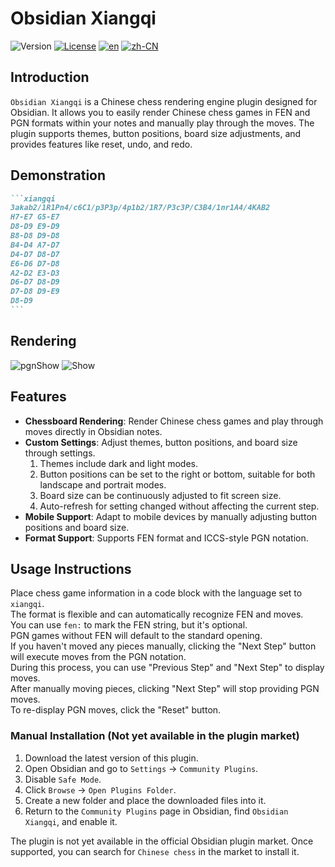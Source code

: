 # Obsidian Xiangqi

![Version](https://img.shields.io/badge/version-1.0.0-blue.svg)
[![License](https://img.shields.io/badge/license-MIT-green.svg)](./LICENSE)
[![en](https://img.shields.io/badge/lang-English-blue)](./README.MD)
[![zh-CN](https://img.shields.io/badge/lang-简体中文-green)](./README.zh-CN.MD)

## Introduction
`Obsidian Xiangqi` is a Chinese chess rendering engine plugin designed for Obsidian. It allows you to easily render Chinese chess games in FEN and PGN formats within your notes and manually play through the moves. The plugin supports themes, button positions, board size adjustments, and provides features like reset, undo, and redo.

## Demonstration
````markdown
```xiangqi
3akab2/1R1Pn4/c6C1/p3P3p/4p1b2/1R7/P3c3P/C3B4/1nr1A4/4KAB2
H7-E7 G5-E7
D8-D9 E9-D9
B8-D8 D9-D8
B4-D4 A7-D7
D4-D7 D8-D7
E6-D6 D7-D8
A2-D2 E3-D3
D6-D7 D8-D9
D7-D8 D9-E9
D8-D9
```
`````

## Rendering
![pgnShow](./IMAGE/pgnShow.png)
![Show](./IMAGE/Show.png)

## Features
- **Chessboard Rendering**: Render Chinese chess games and play through moves directly in Obsidian notes.
- **Custom Settings**: Adjust themes, button positions, and board size through settings.
  1. Themes include dark and light modes.
  2. Button positions can be set to the right or bottom, suitable for both landscape and portrait modes.
  3. Board size can be continuously adjusted to fit screen size.
  4. Auto-refresh for setting changed without affecting the current step.
- **Mobile Support**: Adapt to mobile devices by manually adjusting button positions and board size.
- **Format Support**: Supports FEN format and ICCS-style PGN notation.

## Usage Instructions
Place chess game information in a code block with the language set to `xiangqi`.  
The format is flexible and can automatically recognize FEN and moves.  
You can use `fen:` to mark the FEN string, but it's optional.  
PGN games without FEN will default to the standard opening.  
If you haven't moved any pieces manually, clicking the "Next Step" button will execute moves from the PGN notation.  
During this process, you can use "Previous Step" and "Next Step" to display moves.  
After manually moving pieces, clicking "Next Step" will stop providing PGN moves.  
To re-display PGN moves, click the "Reset" button.

### Manual Installation (Not yet available in the plugin market)
1. Download the latest version of this plugin.
2. Open Obsidian and go to `Settings` -> `Community Plugins`.
3. Disable `Safe Mode`.
4. Click `Browse` -> `Open Plugins Folder`.
5. Create a new folder and place the downloaded files into it.
6. Return to the `Community Plugins` page in Obsidian, find `Obsidian Xiangqi`, and enable it.

The plugin is not yet available in the official Obsidian plugin market. Once supported, you can search for `Chinese chess` in the market to install it.
